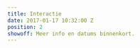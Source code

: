 ```yaml
---
title: Interactie
date: 2017-01-17 10:32:00 Z
position: 2
showoff: Meer info en datums binnenkort.
---
```


